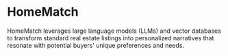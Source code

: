 # HomeMatch
HomeMatch leverages large language models (LLMs) and vector databases to transform standard real estate listings into personalized narratives that resonate with potential buyers' unique preferences and needs.
